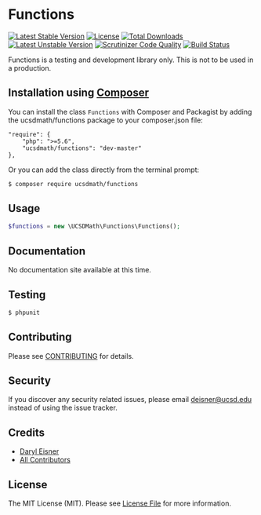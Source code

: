 # Functions

[![Latest Stable Version](https://poser.pugx.org/ucsdmath/Functions/v/stable)](https://packagist.org/packages/ucsdmath/Functions)
[![License](https://poser.pugx.org/ucsdmath/Functions/license)](https://packagist.org/packages/ucsdmath/Functions)
[![Total Downloads](https://poser.pugx.org/ucsdmath/Functions/downloads)](https://packagist.org/packages/ucsdmath/Functions)
[![Latest Unstable Version](https://poser.pugx.org/ucsdmath/Functions/v/unstable)](https://packagist.org/packages/ucsdmath/Functions)
[![Scrutinizer Code Quality](https://scrutinizer-ci.com/g/ucsdmath/Functions/badges/quality-score.png?b=master)](https://scrutinizer-ci.com/g/ucsdmath/Functions/?branch=master)
[![Build Status](https://scrutinizer-ci.com/g/ucsdmath/Functions/badges/build.png?b=master)](https://scrutinizer-ci.com/g/ucsdmath/Functions/code-structure/master)

Functions is a testing and development library only. This is not to be used in a production.

## Installation using [Composer](http://getcomposer.org/)
You can install the class ```Functions``` with Composer and Packagist by
adding the ucsdmath/functions package to your composer.json file:

```
"require": {
    "php": ">=5.6",
    "ucsdmath/functions": "dev-master"
},
```
Or you can add the class directly from the terminal prompt:

```bash
$ composer require ucsdmath/functions
```

## Usage

``` php
$functions = new \UCSDMath\Functions\Functions();
```

## Documentation

No documentation site available at this time.
<!-- [Check out the documentation](http://math.ucsd.edu/~deisner/documentation/Functions/) -->

## Testing

``` bash
$ phpunit
```

## Contributing

Please see [CONTRIBUTING](CONTRIBUTING.md) for details.

## Security

If you discover any security related issues, please email deisner@ucsd.edu instead of using the issue tracker.

## Credits

- [Daryl Eisner](https://github.com/UCSDMath)
- [All Contributors](../../contributors)

## License

The MIT License (MIT). Please see [License File](LICENSE) for more information.
